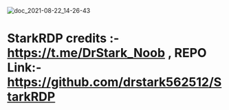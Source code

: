 ![doc_2021-08-22_14-26-43](https://user-images.githubusercontent.com/87436635/130349361-dd29fa6b-5f01-44d7-8d3b-80809c05cf36.gif)


# StarkRDP   credits :-  https://t.me/DrStark_Noob ,   REPO Link:- https://github.com/drstark562512/StarkRDP
